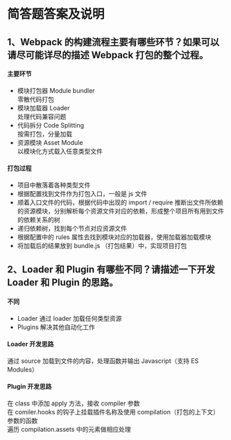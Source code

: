 # 简答题答案及说明

## 1、Webpack 的构建流程主要有哪些环节？如果可以请尽可能详尽的描述 Webpack 打包的整个过程。

#### 主要环节

- 模块打包器 Module bundler  
  零散代码打包
- 模块加载器 Loader  
  处理代码兼容问题
- 代码拆分 Code Splitting  
  按需打包，分量加载
- 资源模块 Asset Module  
  以模块化方式载入任意类型文件

#### 打包过程

- 项目中散落着各种类型文件
- 根据配置找到文件作为打包入口，一般是 js 文件
- 顺着入口文件的代码，根据代码中出现的 import / require 推断出文件所依赖的资源模块，分别解析每个资源文件对应的依赖，形成整个项目所有用到文件的依赖关系的树
- 递归依赖树，找到每个节点对应资源文件
- 根据配置中的 rules 属性去找到模块对应的加载器，使用加载器加载模块
- 将加载后的结果放到 bundle.js （打包结果）中，实现项目打包

## 2、Loader 和 Plugin 有哪些不同？请描述一下开发 Loader 和 Plugin 的思路。

#### 不同

- Loader 通过 loader 加载任何类型资源
- Plugins 解决其他自动化工作

#### Loader 开发思路

通过 source 加载到文件的内容，处理函数并输出 Javascript（支持 ES Modules）

#### Plugin 开发思路

在 class 中添加 apply 方法，接收 compiler 参数  
在 comiler.hooks 的钩子上挂载插件名称及使用 compilation（打包的上下文） 参数的函数  
遍历 compilation.assets 中的元素做相应处理
